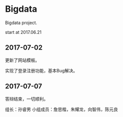 # Bigdata

Bigdata project.

start at 2017.06.21

## 2017-07-02

更新了网站模板。

实现了登录注册功能，基本Bug解决。

## 2017-07-07 

答辩结束，一切顺利。

组长：孙睿男
小组成员：詹思楷，朱耀龙，向智伟，陈元良
